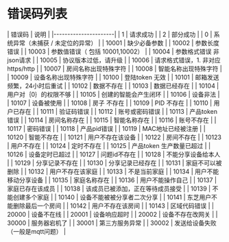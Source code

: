 # 错误码列表


| 错误码  | 说明              |
|----------------------|
| 1                    | 请求成功                      |
| 2                    | 部分成功                      |
| 0                    | 系统异常（未捕获 / 未定位的异常）        |
| 10001                | 缺少必备参数                    |
| 10002                | 参数长度错误                    |
| 10003                | 参数值错误（ 包括 10001,10002）    |
| 10004                | 参数格式错误 非json请求            |
| 10005                | 协议版本过低，请升级                |
| 10006                | 请求格式错误，1\. 非对应 https/http |
| 10007                | 房间名称出现特殊字符                |
| 10008                | 智能名称出现特殊字符                |
| 10009                | 设备名称出现特殊字符                |
| 10100                | 登陆token 无效                |
| 10101                | 邮箱发送频繁，24小时后重试            |
| 10102                | 数据不存在                  |
| 10103                | 数据已经存在                 |
| 10104                | 用户对｛0｝的权限不够               |
| 10105                | 创建的智能会产生闭环                |
| 10106                | 设备非法                      |
| 10107                | 设备被使用                     |
| 10108                | 房子 不存在                    |
| 10109                | PID 不存在                   |
| 10110                | 用户已存在                     |
| 10111                | 验证码错误                     |
| 10112                | 账号或密码错误                   |
| 10113                | 产品token 错误                |
| 10114                | 房间名称存在                    |
| 10115                | 智能名称存在                    |
| 10116                | 账号不存在                     |
| 10117                | 密码错误                      |
| 10118                | 产品pid错误                   |
| 10119                | MAC地址已经被注册                |
| 10120                | 智能不存在                     |
| 10121                | 用户不存在该设备                  |
| 10122                | 房间不存在                     |
| 10123                | 用户不存在                     |
| 10124                | 定时不存在                     |
| 10125                | 产品token 生产数量已超过           |
| 10126                | 设备定时已超过                   |
| 10127                | 问题id不存在                   |
| 10128                | 不能分享设备给本人                 |
| 10129                | 分享记录不存在                   |
| 10130                | 分享记录已经存在                  |
| 10131                | 家庭不可以被删除                  |
| 10132                | 用户不存在该家庭                  |
| 10133                | 不是当前家庭                    |
| 10134                | 用户不能移动分享设备                |
| 10135                | 家庭名称存在                    |
| 10136                | 用户不能操作自己                  |
| 10137                | 家庭已存在该成员                  |
| 10138                | 该成员已被添加，正在等待成员接受          |
| 10139                | 不能创建多个家庭                  |
| 10140                | 设备不能被被分享者二次分享             |
| 10141                | 东芝用户不能删除最后一个房间            |
| 10142                | 用户不存在该房间                  |
| 10143                | 区域代码错误                    |
| 20000                | 设备不在线                     |
| 20001                | 设备响应超时                    |
| 20002                | 设备不存在改网关                  |
| 30000                | 服务器宕机了                    |
| 30001                | 第三方服务异常                   |
| 30002                | 发送给设备失败（一般是mqtt问题）                    |

